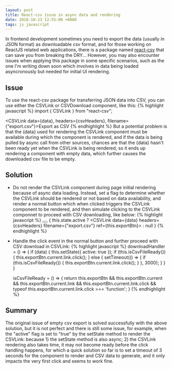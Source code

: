 ```yaml
---
layout: post
title: React-csv issue in async data and rendering
date: 2018-10-23 12:55:00 +0800
tags: js javascript
---
```


In frontend development sometimes you need to export the data (usually in JSON format) as downloadable csv format, and for those working on ReactJS related web applications, there is a package named [react-csv](https://github.com/abdennour/react-csv) that can save you from breaking the DRY... However, you may also encounter issues when applying this package in some specific scenarios, such as the one I'm writing down soon which involves in data being loaded asyncronously but needed for initial UI rendering.

## Issue
To use the react-csv package for transferring JSON data into CSV, you can use either the CSVLink or CSVDownload component, like this:
{% highlight javascript %}
import { CSVLink } from "react-csv";

<CSVLink data={data}, headers={csvHeaders}, filename={"export.csv"}>Export as CSV</CSVLink>
{% endhighlight %}
But a potential problem is that the {data} used for rendering the CSVLink component must be available during which the component is rendered, and if the data is being pulled by async call from other sources, chances are that the {data} hasn't been ready yet when the CSVLink is being rendered, so it ends up rendering a component with empty data, which further causes the downloaded csv file to be empty.

## Solution
- Do not render the CSVLink component during page initial rendering because of async data loading. Instead, set a flag to determine whether the CSVLink should be rendered or not based on data availability, and render a normal button which when clicked triggers the CSVLink component to be rendered, and then simulate clicking to the CSVLink componnet to proceed with CSV downloading, like below:
{% highlight javascript %}
<Button type="primary" icon="download" onClick={this.downloadHandler}><FormattedMessage id="btn.download" /></Button>
{
    this.state.active ? 
    <CSVLink data={data} headers={csvHeaders} filename={"export.csv"} ref={this.exportBtn}></CSVLink> :
    null
}
{% endhighlight %}
- Handle the click event in the normal button and further proceed with CSV download in CSVLink:
{% highlight javascript %}
  downloadHandler = () => {
    if (data) {
      this.setState({
        active: true
      });
      if (this.isCsvFileReady()) {
        this.exportBtn.current.link.click();
      } else {
        setTimeout(() => {
          if (this.isCsvFileReady()) {
            this.exportBtn.current.link.click();
          }
        }, 3000);
      }
    }
  }

  isCsvFileReady = () => {
    return this.exportBtn && 
    this.exportBtn.current &&
    this.exportBtn.current.link &&
    this.exportBtn.current.link.click &&
    typeof this.exportBtn.current.link.click === 'function';
  }
{% endhighlight %}

## Summary
The original issue of empty csv export is solved successfully with the above solution, but it is not perfect and there is still some issue, for example, when the "active" flag is set to "true" by the setState method to render the CSVLink: because 1) the setState method is also async; 2) the CSVLink rendering also takes time, it may not become ready before the click handling happens, for which a quick solution so far is to set a timeout of 3 seconds for the component to render and CSV data to generate, and it only impacts the very first click and seems to work fine.